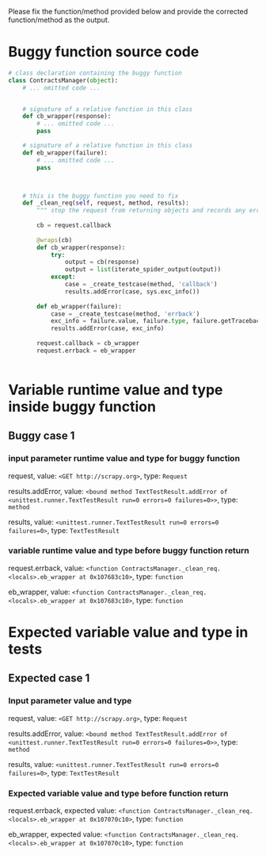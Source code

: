 Please fix the function/method provided below and provide the corrected function/method as the output.


# Buggy function source code
```python
# class declaration containing the buggy function
class ContractsManager(object):
    # ... omitted code ...


    # signature of a relative function in this class
    def cb_wrapper(response):
        # ... omitted code ...
        pass

    # signature of a relative function in this class
    def eb_wrapper(failure):
        # ... omitted code ...
        pass



    # this is the buggy function you need to fix
    def _clean_req(self, request, method, results):
        """ stop the request from returning objects and records any errors """
    
        cb = request.callback
    
        @wraps(cb)
        def cb_wrapper(response):
            try:
                output = cb(response)
                output = list(iterate_spider_output(output))
            except:
                case = _create_testcase(method, 'callback')
                results.addError(case, sys.exc_info())
    
        def eb_wrapper(failure):
            case = _create_testcase(method, 'errback')
            exc_info = failure.value, failure.type, failure.getTracebackObject()
            results.addError(case, exc_info)
    
        request.callback = cb_wrapper
        request.errback = eb_wrapper
    
```

# Variable runtime value and type inside buggy function
## Buggy case 1
### input parameter runtime value and type for buggy function
request, value: `<GET http://scrapy.org>`, type: `Request`

results.addError, value: `<bound method TextTestResult.addError of <unittest.runner.TextTestResult run=0 errors=0 failures=0>>`, type: `method`

results, value: `<unittest.runner.TextTestResult run=0 errors=0 failures=0>`, type: `TextTestResult`

### variable runtime value and type before buggy function return
request.errback, value: `<function ContractsManager._clean_req.<locals>.eb_wrapper at 0x107683c10>`, type: `function`

eb_wrapper, value: `<function ContractsManager._clean_req.<locals>.eb_wrapper at 0x107683c10>`, type: `function`



# Expected variable value and type in tests
## Expected case 1
### Input parameter value and type
request, value: `<GET http://scrapy.org>`, type: `Request`

results.addError, value: `<bound method TextTestResult.addError of <unittest.runner.TextTestResult run=0 errors=0 failures=0>>`, type: `method`

results, value: `<unittest.runner.TextTestResult run=0 errors=0 failures=0>`, type: `TextTestResult`

### Expected variable value and type before function return
request.errback, expected value: `<function ContractsManager._clean_req.<locals>.eb_wrapper at 0x107070c10>`, type: `function`

eb_wrapper, expected value: `<function ContractsManager._clean_req.<locals>.eb_wrapper at 0x107070c10>`, type: `function`







